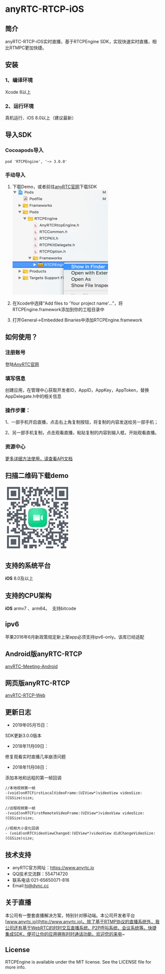 # anyRTC-RTCP-iOS

## 简介
anyRTC-RTCP-iOS实时直播，基于RTCPEngine SDK，实现快速实时直播，相比RTMPC更加快捷。</br>

## 安装
### 1、编译环境
Xcode 8以上</br>

### 2、运行环境
真机运行、iOS 8.0以上（建议最新）


## 导入SDK

### Cocoapods导入
```
pod 'RTCPEngine', '~> 3.0.0'
```
### 手动导入

1. 下载Demo，或者前往[anyRTC官网](https://www.anyrtc.io/resoure)下载SDK</br>
![list_directory](/image/list_directory.png)

2. 在Xcode中选择“Add files to 'Your project name'...”，将RTCPEngine.framework添加到你的工程目录中</br>

3.  打开General->Embedded Binaries中添加RTCPEngine.framework</br>


## 如何使用？

### 注册账号
登陆[AnyRTC官网](https://www.anyrtc.io/)

### 填写信息
创建应用，在管理中心获取开发者ID，AppID，AppKey，AppToken，替换AppDelegate.h中的相关信息

### 操作步骤：
1、一部手机开启直播，点击右上角复制按钮，将复制的内容发送给另一部手机；</br>

2、另一部手机复制，点击观看直播，粘贴复制的内容到输入框，开始观看直播。</br>

### 资源中心
 [更多详细方法使用，请查看API文档](https://www.anyrtc.io/resoure)

## 扫描二维码下载demo
![RTCP](/image/kRHw.png)


## 支持的系统平台
**iOS** 8.0及以上

## 支持的CPU架构
**iOS** armv7 、arm64。  支持bitcode

## ipv6
苹果2016年6月新政策规定新上架app必须支持ipv6-only。该库已经适配

## Android版anyRTC-RTCP
[anyRTC-Meeting-Android](https://github.com/AnyRTC/anyRTC-RTCP-Android)

## 网页版anyRTC-RTCP
[anyRTC-RTCP-Web](https://www.anyrtc.io/demo/rtcp)

## 更新日志

* 2019年05月15日：</br>

SDK更新3.0.0版本</br>

* 2018年11月09日：</br>

修复观看实时直播几率崩溃问题

* 2018年11月08日：</br>

添加本地和远程的第一帧回调</br>

```
//本地视频第一帧
-(void)onRTCFirstLocalVideoFrame:(UIView*)videoView videoSize:(CGSize)size;

//远程视频第一帧
-(void)onRTCFirstRemoteVideoFrame:(UIView*)videoView videoSize:(CGSize)size;

//视频大小变化回调
- (void)onRTCVideoViewChanged:(UIView*)videoView didChangeVideoSize:(CGSize)size;
```

## 技术支持
* anyRTC官方网址：https://www.anyrtc.io </br>
* QQ技术交流群：554714720 </br>
* 联系电话:021-65650071-816 </br>
* Email:hi@dync.cc </br>

## 关于直播
本公司有一整套直播解决方案，特别针对移动端。本公司开发者平台[www.anyrtc.io](http://www.anyrtc.io)。除了基于RTMP协议的直播系统外，我公司还有基于WebRTC的时时交互直播系统、P2P呼叫系统、会议系统等。快捷集成SDK，便可让你的应用拥有时时通话功能。欢迎您的来电~

## License

RTCPEngine is available under the MIT license. See the LICENSE file for more info.

